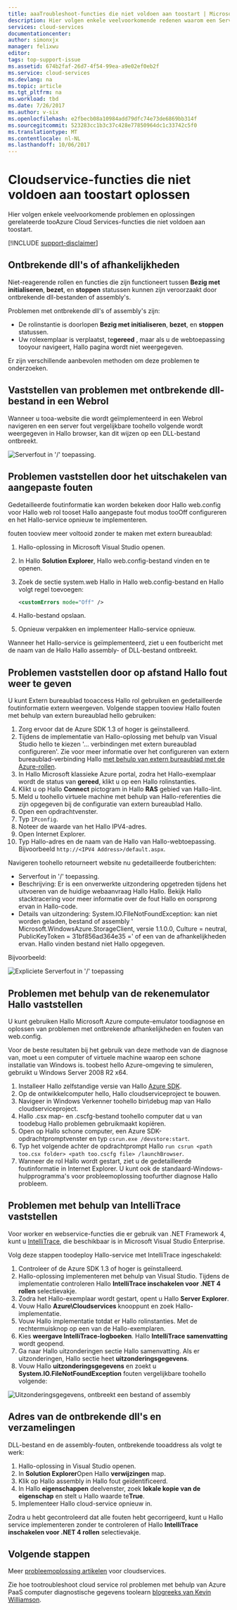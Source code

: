 ```yaml
---
title: aaaTroubleshoot-functies die niet voldoen aan toostart | Microsoft Docs
description: Hier volgen enkele veelvoorkomende redenen waarom een Service in de Cloud-rol toostart kan mislukken. Oplossingen voor problemen toothese worden ook gegeven.
services: cloud-services
documentationcenter: 
author: simonxjx
manager: felixwu
editor: 
tags: top-support-issue
ms.assetid: 674b2faf-26d7-4f54-99ea-a9e02ef0eb2f
ms.service: cloud-services
ms.devlang: na
ms.topic: article
ms.tgt_pltfrm: na
ms.workload: tbd
ms.date: 7/26/2017
ms.author: v-six
ms.openlocfilehash: e2fbecb08a10984add79dfc74e73de6869bb314f
ms.sourcegitcommit: 523283cc1b3c37c428e77850964dc1c33742c5f0
ms.translationtype: MT
ms.contentlocale: nl-NL
ms.lasthandoff: 10/06/2017
---
```

# <a name="troubleshoot-cloud-service-roles-that-fail-toostart"></a>Cloudservice-functies die niet voldoen aan toostart oplossen
Hier volgen enkele veelvoorkomende problemen en oplossingen gerelateerde tooAzure Cloud Services-functies die niet voldoen aan toostart.

[!INCLUDE [support-disclaimer](../../includes/support-disclaimer.md)]

## <a name="missing-dlls-or-dependencies"></a>Ontbrekende dll's of afhankelijkheden
Niet-reagerende rollen en functies die zijn functioneert tussen **Bezig met initialiseren**, **bezet**, en **stoppen** statussen kunnen zijn veroorzaakt door ontbrekende dll-bestanden of assembly's.

Problemen met ontbrekende dll's of assembly's zijn:

* De rolinstantie is doorlopen **Bezig met initialiseren**, **bezet**, en **stoppen** statussen.
* Uw rolexemplaar is verplaatst, te**gereed** , maar als u de webtoepassing tooyour navigeert, Hallo pagina wordt niet weergegeven.

Er zijn verschillende aanbevolen methoden om deze problemen te onderzoeken.

## <a name="diagnose-missing-dll-issues-in-a-web-role"></a>Vaststellen van problemen met ontbrekende dll-bestand in een Webrol
Wanneer u tooa-website die wordt geïmplementeerd in een Webrol navigeren en een server fout vergelijkbare toohello volgende wordt weergegeven in Hallo browser, kan dit wijzen op een DLL-bestand ontbreekt.

![Serverfout in '/' toepassing.](./media/cloud-services-troubleshoot-roles-that-fail-start/ic503388.png)

## <a name="diagnose-issues-by-turning-off-custom-errors"></a>Problemen vaststellen door het uitschakelen van aangepaste fouten
Gedetailleerde foutinformatie kan worden bekeken door Hallo web.config voor Hallo web rol tooset Hallo aangepaste fout modus tooOff configureren en het Hallo-service opnieuw te implementeren.

fouten tooview meer voltooid zonder te maken met extern bureaublad:

1. Hallo-oplossing in Microsoft Visual Studio openen.
2. In Hallo **Solution Explorer**, Hallo web.config-bestand vinden en te openen.
3. Zoek de sectie system.web Hallo in Hallo web.config-bestand en Hallo volgt regel toevoegen:

    ```xml
    <customErrors mode="Off" />
    ```
4. Hallo-bestand opslaan.
5. Opnieuw verpakken en implementeer Hallo-service opnieuw.

Wanneer het Hallo-service is geïmplementeerd, ziet u een foutbericht met de naam van de Hallo Hallo assembly- of DLL-bestand ontbreekt.

## <a name="diagnose-issues-by-viewing-hello-error-remotely"></a>Problemen vaststellen door op afstand Hallo fout weer te geven
U kunt Extern bureaublad tooaccess Hallo rol gebruiken en gedetailleerde foutinformatie extern weergeven. Volgende stappen tooview Hallo fouten met behulp van extern bureaublad hello gebruiken:

1. Zorg ervoor dat de Azure SDK 1.3 of hoger is geïnstalleerd.
2. Tijdens de implementatie van Hallo-oplossing met behulp van Visual Studio hello te kiezen '... verbindingen met extern bureaublad configureren'. Zie voor meer informatie over het configureren van extern bureaublad-verbinding Hallo [met behulp van extern bureaublad met de Azure-rollen](../vs-azure-tools-remote-desktop-roles.md).
3. In Hallo Microsoft klassieke Azure portal, zodra het Hallo-exemplaar wordt de status van **gereed**, klikt u op een Hallo rolinstanties.
4. Klikt u op Hallo **Connect** pictogram in Hallo **RAS** gebied van Hallo-lint.
5. Meld u toohello virtuele machine met behulp van Hallo-referenties die zijn opgegeven bij de configuratie van extern bureaublad Hallo.
6. Open een opdrachtvenster.
7. Typ `IPconfig`.
8. Noteer de waarde van het Hallo IPV4-adres.
9. Open Internet Explorer.
10. Typ Hallo-adres en de naam van de Hallo van Hallo-webtoepassing. Bijvoorbeeld `http://<IPV4 Address>/default.aspx`.

Navigeren toohello retourneert website nu gedetailleerde foutberichten:

* Serverfout in '/' toepassing.
* Beschrijving: Er is een onverwerkte uitzondering opgetreden tijdens het uitvoeren van de huidige webaanvraag Hallo Hallo. Bekijk Hallo stacktracering voor meer informatie over de fout Hallo en oorsprong ervan in Hallo-code.
* Details van uitzondering: System.IO.FIleNotFoundException: kan niet worden geladen, bestand of assembly ' Microsoft.WindowsAzure.StorageClient, versie 1.1.0.0, Culture = neutral, PublicKeyToken = 31bf856ad364e35 =' of een van de afhankelijkheden ervan. Hallo vinden bestand niet Hallo opgegeven.

Bijvoorbeeld:

![Expliciete Serverfout in '/' toepassing](./media/cloud-services-troubleshoot-roles-that-fail-start/ic503389.png)

## <a name="diagnose-issues-by-using-hello-compute-emulator"></a>Problemen met behulp van de rekenemulator Hallo vaststellen
U kunt gebruiken Hallo Microsoft Azure compute-emulator toodiagnose en oplossen van problemen met ontbrekende afhankelijkheden en fouten van web.config.

Voor de beste resultaten bij het gebruik van deze methode van de diagnose van, moet u een computer of virtuele machine waarop een schone installatie van Windows is. toobest hello Azure-omgeving te simuleren, gebruikt u Windows Server 2008 R2 x64.

1. Installeer Hallo zelfstandige versie van Hallo [Azure SDK](https://azure.microsoft.com/downloads/).
2. Op de ontwikkelcomputer hello, Hallo cloudserviceproject te bouwen.
3. Navigeer in Windows Verkenner toohello bin\debug map van Hallo cloudserviceproject.
4. Hallo .csx map- en .cscfg-bestand toohello computer dat u van toodebug Hallo problemen gebruikmaakt kopiëren.
5. Open op Hallo schone computer, een Azure SDK-opdrachtpromptvenster en typ `csrun.exe /devstore:start`.
6. Typ het volgende achter de opdrachtprompt Hallo `run csrun <path too.csx folder> <path too.cscfg file> /launchBrowser`.
7. Wanneer de rol Hallo wordt gestart, ziet u de gedetailleerde foutinformatie in Internet Explorer. U kunt ook de standaard-Windows-hulpprogramma's voor probleemoplossing toofurther diagnose Hallo probleem.

## <a name="diagnose-issues-by-using-intellitrace"></a>Problemen met behulp van IntelliTrace vaststellen
Voor worker en webservice-functies die er gebruik van .NET Framework 4, kunt u [IntelliTrace](https://msdn.microsoft.com/library/dd264915.aspx), die beschikbaar is in Microsoft Visual Studio Enterprise.

Volg deze stappen toodeploy Hallo-service met IntelliTrace ingeschakeld:

1. Controleer of de Azure SDK 1.3 of hoger is geïnstalleerd.
2. Hallo-oplossing implementeren met behulp van Visual Studio. Tijdens de implementatie controleren Hallo **IntelliTrace inschakelen voor .NET 4 rollen** selectievakje.
3. Zodra het Hallo-exemplaar wordt gestart, opent u Hallo **Server Explorer**.
4. Vouw Hallo **Azure\\Cloudservices** knooppunt en zoek Hallo-implementatie.
5. Vouw Hallo implementatie totdat er Hallo rolinstanties. Met de rechtermuisknop op een van de Hallo-exemplaren.
6. Kies **weergave IntelliTrace-logboeken**. Hallo **IntelliTrace samenvatting** wordt geopend.
7. Ga naar Hallo uitzonderingen sectie Hallo samenvatting. Als er uitzonderingen, Hallo sectie heet **uitzonderingsgegevens**.
8. Vouw Hallo **uitzonderingsgegevens** en zoekt u **System.IO.FileNotFoundException** fouten vergelijkbare toohello volgende:

![Uitzonderingsgegevens, ontbreekt een bestand of assembly](./media/cloud-services-troubleshoot-roles-that-fail-start/ic503390.png)

## <a name="address-missing-dlls-and-assemblies"></a>Adres van de ontbrekende dll's en verzamelingen
DLL-bestand en de assembly-fouten, ontbrekende tooaddress als volgt te werk:

1. Hallo-oplossing in Visual Studio openen.
2. In **Solution Explorer**Open Hallo **verwijzingen** map.
3. Klik op Hallo assembly in Hallo fout geïdentificeerd.
4. In Hallo **eigenschappen** deelvenster, zoek **lokale kopie van de eigenschap** en stelt u Hallo waarde te**True**.
5. Implementeer Hallo cloud-service opnieuw in.

Zodra u hebt gecontroleerd dat alle fouten hebt gecorrigeerd, kunt u Hallo service implementeren zonder te controleren of Hallo **IntelliTrace inschakelen voor .NET 4 rollen** selectievakje.

## <a name="next-steps"></a>Volgende stappen
Meer [probleemoplossing artikelen](https://azure.microsoft.com/documentation/articles/?tag=top-support-issue&product=cloud-services) voor cloudservices.

Zie hoe tootroubleshoot cloud service rol problemen met behulp van Azure PaaS computer diagnostische gegevens toolearn [blogreeks van Kevin Williamson](http://blogs.msdn.com/b/kwill/archive/2013/08/09/windows-azure-paas-compute-diagnostics-data.aspx).
